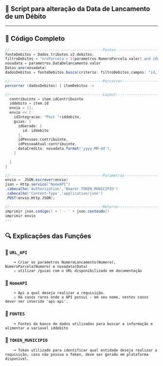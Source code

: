 ## 📄 Script para alteração da Data de Lancamento de um Débito


---

## 🧠 Código Completo

```groovy
//-------------------------------------------Fontes-------------------------------------------//
fonteDebitos = Dados.tributos.v2.debitos;
filtroDebitos = "nroParcela = ${parametros.NumeroParcela.valor} and idLancamento = ${parametros.NumeroLancamento.valor} and situacao = 'ABERTO'"
novadata = parametros.DataDelancamento.valor
Datas.ano(novadata)
dadosDebitos = fonteDebitos.busca(criterio: filtroDebitos,campos: "id, idContribuinte")

//-------------------------------------------Percorrer-------------------------------------------//
percorrer (dadosDebitos) { itemDebitos ->

//-------------------------------------------Layout-------------------------------------------//
  contribuinte = item.idContribuinte
  iddebito = item.id
  envio = [];
  envio << [  
    idIntegracao: "Post "+iddebito,
    guias: [
      idGerado: [
        id: iddebito
      ],
      idPessoas:contribuinte,
      idPessoaAtual:contribuinte,
      dataCredito: novadata.format('yyyy-MM-dd'),
    ]
    
  ]
}

//-------------------------------------------Parametros-------------------------------------------//
envio =  JSON.escrever(envio)    
json = Http.servico("NomeAPI")
.cabecalho('Authorization','Bearer TOKEN_MUNICIPIO')
.cabecalho('Content-Type','application/json')
.POST(envio,Http.JSON);

//-------------------------------------------Retorno-------------------------------------------//
imprimir json.codigo() + ' - ' + json.conteudo()
imprimir envio
---

```
## 🔍 Explicações das Funções

### 🔄 `URL_API`

        ➡️ Criar os parametros NumeroLancamento(Numero), NumeroParcela(Numero) e novadata(Data)        
        ⚠️ utilizar /guias com o URL disponibilizado em documentação
  
### 🔄 `NomeAPI`

        ➡️ Api a qual deseja realizar a requisição.  
        ⚠️ Há casos raros onde a API possui - em seu nome, nestes casos dever ser inserido 'api-api'.
  


### 🔄 `FONTES`

        ➡️ Fontes do banco de dados utilizadas para buscar a informação e alimentar a variavel iddebito


### 🔄 `TOKEN_MUNICIPIO`

        ➡️ Token utilizado para identificar qual entidade deseja realizar a requisição, caso não possua o Token, deve ser gerado em plataforma disponivel.
